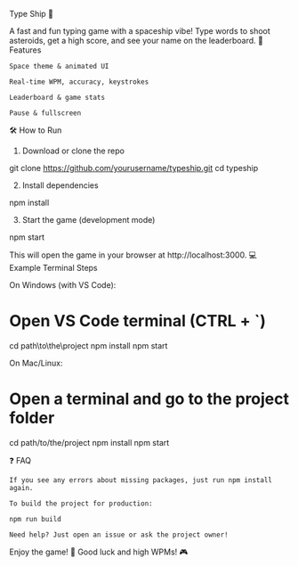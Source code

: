 Type Ship 🚀

A fast and fun typing game with a spaceship vibe!
Type words to shoot asteroids, get a high score, and see your name on the leaderboard.
🚀 Features

    Space theme & animated UI

    Real-time WPM, accuracy, keystrokes

    Leaderboard & game stats

    Pause & fullscreen

🛠️ How to Run

1. Download or clone the repo

git clone https://github.com/yourusername/typeship.git
cd typeship

2. Install dependencies

npm install

3. Start the game (development mode)

npm start

This will open the game in your browser at http://localhost:3000.
💻 Example Terminal Steps

On Windows (with VS Code):

# Open VS Code terminal (CTRL + `)
cd path\to\the\project
npm install
npm start

On Mac/Linux:

# Open a terminal and go to the project folder
cd path/to/the/project
npm install
npm start

❓ FAQ

    If you see any errors about missing packages, just run npm install again.

    To build the project for production:

    npm run build

    Need help? Just open an issue or ask the project owner!

Enjoy the game! 🚀
Good luck and high WPMs! 🎮
